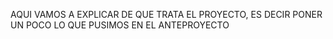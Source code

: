 AQUI VAMOS A EXPLICAR DE QUE TRATA EL PROYECTO, ES DECIR PONER UN POCO LO QUE PUSIMOS EN EL ANTEPROYECTO